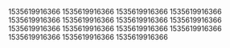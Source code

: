 1535619916366
1535619916366
1535619916366
1535619916366
1535619916366
1535619916366
1535619916366
1535619916366
1535619916366
1535619916366
1535619916366
1535619916366
1535619916366
1535619916366
1535619916366
